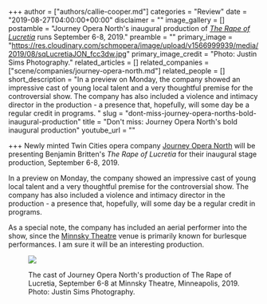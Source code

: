 +++
author = ["authors/callie-cooper.md"]
categories = "Review"
date = "2019-08-27T04:00:00+00:00"
disclaimer = ""
image_gallery = []
postamble = "Journey Opera North's inaugural production of [_The Rape of Lucretia_](https://minnskytheatre.tix.com/Schedule.aspx?OrgNum=5205&ActCode=166427) runs September 6-8, 2019."
preamble = ""
primary_image = "https://res.cloudinary.com/schmopera/image/upload/v1566999939/media/2019/08/sqLucretiaJON_fcc3dw.jpg"
primary_image_credit = "Photo: Justin Sims Photography."
related_articles = []
related_companies = ["scene/companies/journey-opera-north.md"]
related_people = []
short_description = "In a preview on Monday, the company showed an impressive cast of young local talent and a very thoughtful premise for the controversial show. The company has also included a violence and intimacy director in the production - a presence that, hopefully, will some day be a regular credit in programs. "
slug = "dont-miss-journey-opera-norths-bold-inaugural-production"
title = "Don't miss: Journey Opera North's bold inaugural production"
youtube_url = ""

+++
Newly minted Twin Cities opera company [Journey Opera North](/scene/companies/journey-opera-north/) will be presenting Benjamin Britten's _The Rape of Lucretia_ for their inaugural stage production, September 6-8, 2019.

In a preview on Monday, the company showed an impressive cast of young local talent and a very thoughtful premise for the controversial show. The company has also included a violence and intimacy director in the production - a presence that, hopefully, will some day be a regular credit in programs.

As a special note, the company has included an aerial performer into the show, since the [Minnsky Theatre](https://www.minnsky.com/home.html) venue is primarily known for burlesque performances. I am sure it will be an interesting production.

<figure data-type="image">

![](https://res.cloudinary.com/schmopera/image/upload/v1566999940/media/2019/08/Lucretia_0819_Cast-2_xyxvil.jpg)

<figcaption>The cast of Journey Opera North's production of The Rape of Lucretia, September 6-8 at Minnsky Theatre, Minneapolis, 2019. Photo: Justin Sims Photography.</figcaption>

</figure>